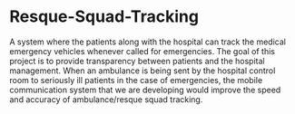 # Resque-Squad-Tracking

A system where the patients along with the hospital can track the medical emergency vehicles whenever called for emergencies. The goal of this project is to provide transparency between patients and the hospital management. When an ambulance is being sent by the hospital control room to seriously ill patients in the case of emergencies, the mobile communication system that we are developing would improve the speed and accuracy of ambulance/resque squad tracking.    
